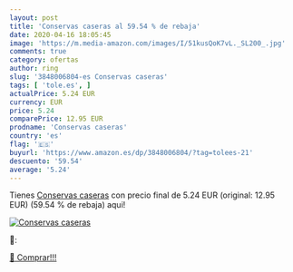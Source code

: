 ```yaml
---
layout: post
title: 'Conservas caseras al 59.54 % de rebaja'
date: 2020-04-16 18:05:45
image: 'https://m.media-amazon.com/images/I/51kusQoK7vL._SL200_.jpg'
comments: true
category: ofertas
author: ring
slug: '3848006804-es Conservas caseras'
tags: [ 'tole.es', ]
actualPrice: 5.24 EUR
currency: EUR
price: 5.24
comparePrice: 12.95 EUR
prodname: 'Conservas caseras'
country: 'es'
flag: '🇪🇸'
buyurl: 'https://www.amazon.es/dp/3848006804/?tag=tolees-21'
descuento: '59.54'
average: '5.24'
---
```


Tienes [Conservas caseras](https://www.amazon.es/dp/3848006804/?tag=tolees-21) con precio final de  5.24 EUR (original: 12.95 EUR) (59.54 %  de rebaja) aqui!

[![Conservas caseras](https://m.media-amazon.com/images/I/51kusQoK7vL._SL200_.jpg)](https://www.amazon.es/dp/3848006804/?tag=tolees-21)

🔎:


[🛒 Comprar!!!](https://www.amazon.es/dp/3848006804/?tag=tolees-21)
